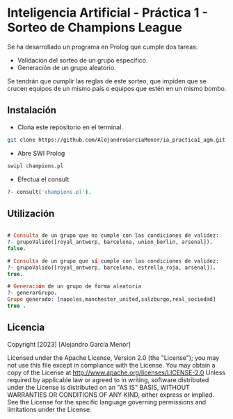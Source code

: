 # Inteligencia Artificial - Práctica 1 - Sorteo de Champions League

Se ha desarrollado un programa en Prolog que cumple dos tareas:

- Validación del sorteo de un grupo específico.
- Generación de un grupo aleatorio.

Se tendrán que cumplir las reglas de este sorteo, que impiden que se crucen equipos de un mismo país o equipos que estén en un mismo bombo.

## Instalación

- Clona este repositorio en el terminal.
```bash
git clone https://github.com/AlejandroGarciaMenor/ia_practica1_agm.git
```
- Abre SWI Prolog
```bash
swipl champions.pl
```
- Efectua el consult
```bash
?- consult('champions.pl').
```


## Utilización

```prolog

# Consulta de un grupo que no cumple con las condiciones de validez:
?- grupoValido([royal_antwerp, barcelona, union_berlin, arsenal]).
false.

# Consulta de un grupo que sí cumple con las condiciones de validez:
?- grupoValido([royal_antwerp, barcelona, estrella_roja, arsenal]).
true.

# Generación de un grupo de forma aleatoria
?- generarGrupo.
Grupo generado: [napoles,manchester_united,salzburgo,real_sociedad]
true .

```


## Licencia

Copyright [2023] [Alejandro García Menor]

Licensed under the Apache License, Version 2.0 (the "License");
you may not use this file except in compliance with the License.
You may obtain a copy of the License at
http://www.apache.org/licenses/LICENSE-2.0
Unless required by applicable law or agreed to in writing, software
distributed under the License is distributed on an "AS IS" BASIS,
WITHOUT WARRANTIES OR CONDITIONS OF ANY KIND, either express or implied.
See the License for the specific language governing permissions and
limitations under the License.
